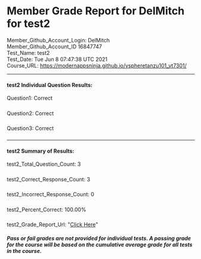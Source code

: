 # Member Grade Report for DelMitch for test2  
   
Member_Github_Account_Login: DelMitch  
Member_Github_Account_ID 16847747  
Test_Name: test2  
Test_Date: Tue Jun  8 07:47:38 UTC 2021  
Course_URL: https://modernappsninja.github.io/vspheretanzu101_vt7301/  
   
---  
#### test2 Individual Question Results:  
Question1: Correct  
#####  
Question2: Correct  
#####  
Question3: Correct  
#####  
---  
#### test2 Summary of Results:  
test2_Total_Question_Count: 3  
#####  
test2_Correct_Response_Count: 3  
#####  
test2_Incorrect_Response_Count: 0  
#####  
test2_Percent_Correct: 100.00%  
#####  
test2_Grade_Report_Url: "[Click Here](https://github.com/modernappsninjas/DelMitch/blob/main/static/userdata/courses/vspheretanzu101_vt7301/grade_report.pr940.test2.md)"
##### Pass or fail grades are not provided for individual tests. A passing grade for the course will be based on the cumulative average grade for all tests in the course.  
